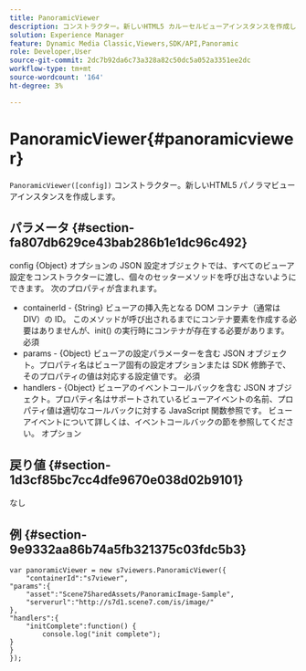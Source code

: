 ```yaml
---
title: PanoramicViewer
description: コンストラクター。新しいHTML5 カルーセルビューアインスタンスを作成します。
solution: Experience Manager
feature: Dynamic Media Classic,Viewers,SDK/API,Panoramic
role: Developer,User
source-git-commit: 2dc7b92da6c73a328a82c50dc5a052a3351ee2dc
workflow-type: tm+mt
source-wordcount: '164'
ht-degree: 3%

---
```


# PanoramicViewer{#panoramicviewer}

`PanoramicViewer([config])`
コンストラクター。新しいHTML5 パノラマビューアインスタンスを作成します。

## パラメータ {#section-fa807db629ce43bab286b1e1dc96c492}

config {Object} オプションの JSON 設定オブジェクトでは、すべてのビューア設定をコンストラクターに渡し、個々のセッターメソッドを呼び出さないようにできます。 次のプロパティが含まれます。
* containerId - {String} ビューアの挿入先となる DOM コンテナ（通常は DIV）の ID。 このメソッドが呼び出されるまでにコンテナ要素を作成する必要はありませんが、init() の実行時にコンテナが存在する必要があります。 必須
* params - {Object} ビューアの設定パラメーターを含む JSON オブジェクト。プロパティ名はビューア固有の設定オプションまたは SDK 修飾子で、そのプロパティの値は対応する設定値です。 必須
* handlers - {Object} ビューアのイベントコールバックを含む JSON オブジェクト。プロパティ名はサポートされているビューアイベントの名前、プロパティ値は適切なコールバックに対する JavaScript 関数参照です。 ビューアイベントについて詳しくは、イベントコールバックの節を参照してください。 オプション


## 戻り値 {#section-1d3cf85bc7cc4dfe9670e038d02b9101}

なし

## 例 {#section-9e9332aa86b74a5fb321375c03fdc5b3}

```
var panoramicViewer = new s7viewers.PanoramicViewer({
	"containerId":"s7viewer",
"params":{
	"asset":"Scene7SharedAssets/PanoramicImage-Sample",
	"serverurl":"http://s7d1.scene7.com/is/image/"
},
"handlers":{
	"initComplete":function() {
		console.log("init complete");
}
}
});
```

